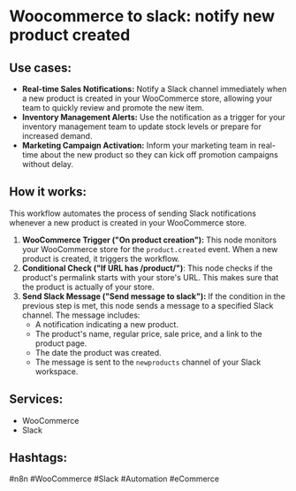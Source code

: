 # Woocommerce to slack: notify new product created

## Use cases:

*   **Real-time Sales Notifications:** Notify a Slack channel immediately when a new product is created in your WooCommerce store, allowing your team to quickly review and promote the new item.
*   **Inventory Management Alerts:** Use the notification as a trigger for your inventory management team to update stock levels or prepare for increased demand.
*   **Marketing Campaign Activation:**  Inform your marketing team in real-time about the new product so they can kick off promotion campaigns without delay.

## How it works:

This workflow automates the process of sending Slack notifications whenever a new product is created in your WooCommerce store.

1.  **WooCommerce Trigger ("On product creation"):** This node monitors your WooCommerce store for the `product.created` event. When a new product is created, it triggers the workflow.
2.  **Conditional Check ("If URL has /product/")**: This node checks if the product's permalink starts with your store's URL. This makes sure that the product is actually of your store.
3.  **Send Slack Message ("Send message to slack"):** If the condition in the previous step is met, this node sends a message to a specified Slack channel. The message includes:
    *   A notification indicating a new product.
    *   The product's name, regular price, sale price, and a link to the product page.
    *   The date the product was created.
    *   The message is sent to the `newproducts` channel of your Slack workspace.

## Services:

*   WooCommerce
*   Slack

## Hashtags:

#n8n #WooCommerce #Slack #Automation #eCommerce

